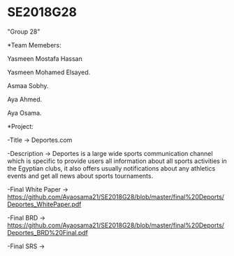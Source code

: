 # SE2018G28
"Group 28"

*Team Memebers:

Yasmeen Mostafa Hassan 

Yasmeen Mohamed Elsayed.

Asmaa Sobhy.

Aya Ahmed.

Aya Osama.

*Project:

-Title -> Deportes.com

-Description -> Deportes is a large wide sports communication channel which is specific to provide users all information about all sports activities in the Egyptian clubs, it also offers usually notifications about any athletics events and get all news about sports tournaments.

-Final White Paper -> https://github.com/Ayaosama21/SE2018G28/blob/master/final%20Deports/Deportes_WhitePaper.pdf

-Final BRD ->  https://github.com/Ayaosama21/SE2018G28/blob/master/final%20Deports/Deportes_BRD%20Final.pdf

-Final SRS ->


